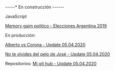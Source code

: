 -*-*-*-*-* En construcción -*-*-*-*-*-*


JavaScript

<a href="
https://pablint.github.io/memori.html
">Memory gaim politico - Elecciones Argentina 2019
</a>

En producción:

<a href="
https://pablint.github.io/albertvscorona.html
"> Alberto vs Corona - Update 05.04.2020
</a>

<a href="
https://pablint.github.io/joseMemory.html
"> No te olvides del pelo de José - Update 05.04.2020
</a>

Repositorios: 
<a href="https://github.com/pablinT
"> Mi git hub - Update 05.04.2020
</a>






